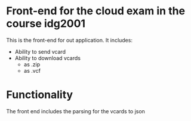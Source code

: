 # Front-end for the cloud exam in the course idg2001

This is the front-end for out application. 
It includes:
- Ability to send vcard
- Ability to download vcards
  - as .zip
  - as .vcf

# Functionality
The front end includes the parsing for the vcards to json
